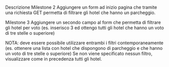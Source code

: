 Descrizione
Milestone 2
Aggiungere un form ad inizio pagina che tramite una richiesta GET permetta di filtrare gli hotel che hanno un parcheggio.

Milestone 3
Aggiungere un secondo campo al form che permetta di filtrare gli hotel per voto (es. inserisco 3 ed ottengo tutti gli hotel che hanno un voto di tre stelle o superiore)

NOTA:
deve essere possibile utilizzare entrambi i filtri contemporaneamente (es. ottenere una lista con hotel che dispongono di parcheggio e che hanno un voto di tre stelle o superiore) Se non viene specificato nessun filtro, visualizzare come in precedenza tutti gli hotel.